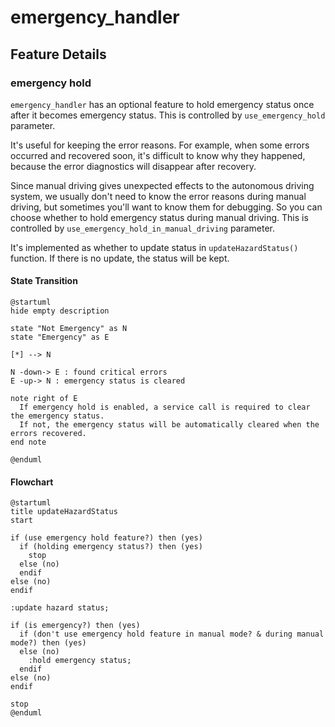 # emergency_handler

## Feature Details

### emergency hold

`emergency_handler` has an optional feature to hold emergency status once after it becomes emergency status.
This is controlled by `use_emergency_hold` parameter.

It's useful for keeping the error reasons.
For example, when some errors occurred and recovered soon, it's difficult to know why they happened, because the error diagnostics will disappear after recovery.

Since manual driving gives unexpected effects to the autonomous driving system, we usually don't need to know the error reasons during manual driving, but sometimes you'll want to know them for debugging.
So you can choose whether to hold emergency status during manual driving.
This is controlled by `use_emergency_hold_in_manual_driving` parameter.

It's implemented as whether to update status in `updateHazardStatus()` function.
If there is no update, the status will be kept.

#### State Transition

```plantuml
@startuml
hide empty description

state "Not Emergency" as N
state "Emergency" as E

[*] --> N

N -down-> E : found critical errors
E -up-> N : emergency status is cleared

note right of E
  If emergency hold is enabled, a service call is required to clear the emergency status.
  If not, the emergency status will be automatically cleared when the errors recovered.
end note

@enduml
```

#### Flowchart

```plantuml
@startuml
title updateHazardStatus
start

if (use emergency hold feature?) then (yes)
  if (holding emergency status?) then (yes)
    stop
  else (no)
  endif
else (no)
endif

:update hazard status;

if (is emergency?) then (yes)
  if (don't use emergency hold feature in manual mode? & during manual mode?) then (yes)
  else (no)
    :hold emergency status;
  endif
else (no)
endif

stop
@enduml
```
